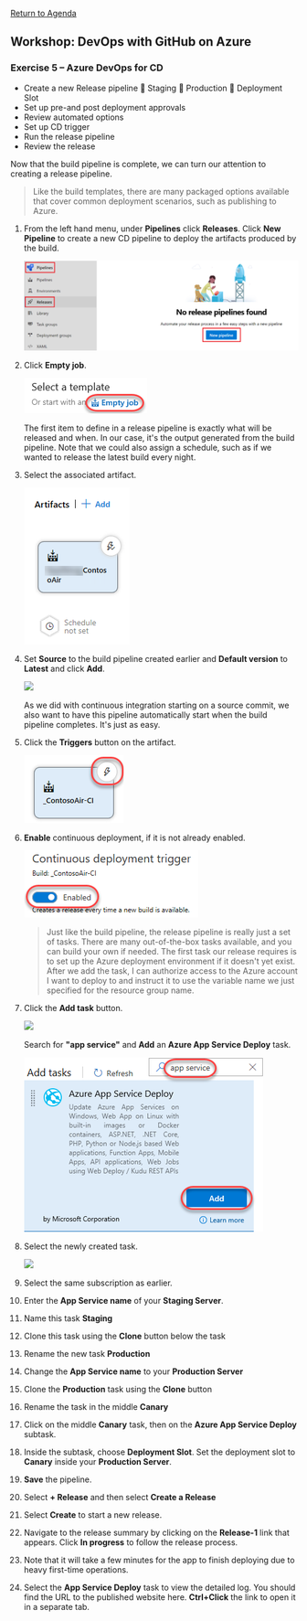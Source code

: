 
[Return to Agenda](README.md)
<br/>

## Workshop: DevOps with GitHub on Azure


### Exercise 5 – Azure DevOps for CD 
 - Create a new Release pipeline
	Staging
	Production
	Deployment Slot
 - Set up pre-and post deployment approvals
 - Review automated options
 - Set up CD trigger 
 - Run the release pipeline 
 - Review the release

 Now that the build pipeline is complete, we can turn our attention to creating a release pipeline. 
 
 >Like the build templates, there are many packaged options available that cover common deployment scenarios, such as publishing to Azure. 

1.  From the left hand menu, under **Pipelines** click **Releases**. Click **New Pipeline** to create a new CD pipeline to deploy the artifacts produced by the build.

    ![](media/image13.png)

1.  Click **Empty job**.

    ![](media/image14.png)

    The first item to define in a release pipeline is exactly what will be released and when. In our case, it's the output
    generated from the build pipeline. Note that we could also assign a
    schedule, such as if we wanted to release the latest build every
    night.

1.  Select the associated artifact. 

    ![](media/image15-1.png)

1.  Set **Source** to the build pipeline created earlier and **Default
    version** to **Latest** and click **Add**. 

    ![](media/image16.png)

    As we did with continuous integration starting on a source commit, we also want to have this pipeline automatically start when the build pipeline completes. It's just as easy.

1.  Click the **Triggers** button on the artifact.

    ![](media/image17.png)

1.  **Enable** continuous deployment, if it is not already enabled.

    ![](media/image18.png)

   
    > Just like the build pipeline, the release pipeline is really just a set of tasks. There are many out-of-the-box tasks available, and you can build your own if needed. The first task our release requires is to set up the Azure deployment environment if it doesn't yet exist. After we add the task, I can authorize access to the Azure account I want to deploy
    to and instruct it to use the variable name we just specified for the resource group name.


1. Click the **Add task** button.

    ![](media/image24.png)

   Search for **"app service"** and **Add** an **Azure App Service
    Deploy** task.

    ![](media/image36.png)

1. Select the newly created task.

    ![](media/image37.png)

1. Select the same subscription as earlier.


1. Enter the **App Service name** of your **Staging Server**.
1. Name this task **Staging**
1. Clone this task using the **Clone** button below the task
1. Rename the new task **Production**
1. Change the **App Service name** to your **Production Server**
1. Clone the **Production** task using the **Clone** button 
1. Rename the task in the middle **Canary**
1. Click on the middle **Canary** task, then on the **Azure App Service Deploy** subtask. 
1. Inside the subtask, choose **Deployment Slot**.  Set the deployment slot to **Canary** inside your **Production Server**.
1. **Save** the pipeline.
1. Select **+ Release** and then select **Create a Release** 
    
1. Select **Create** to start a new release. 

1. Navigate to the release summary by clicking on the **Release-1** link that appears. Click **In progress** to follow the release process.
    
1. Note that it will take a few minutes for the app to finish deploying due to heavy first-time operations. 

    
1. Select the **App Service Deploy** task to view the detailed log. You should find the URL to the published website here. **Ctrl+Click** the link to open it in a separate tab.
